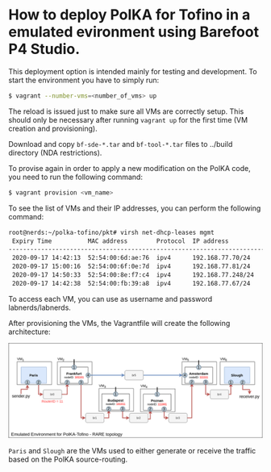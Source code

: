 # How to deploy PolKA for Tofino in a emulated evironment using Barefoot P4 Studio.

This deployment option is intended mainly for testing and development. To start the environment you have to simply run:

```sh
$ vagrant --number-vms=<number_of_vms> up
```

The reload is issued just to make sure all VMs are correctly setup. This should only be necessary after running `vagrant up` for the first time (VM creation and provisioning).

Download and copy `bf-sde-*.tar` and `bf-tool-*.tar` files to ../build directory (NDA restrictions).

To provise again in order to apply a new modification on the PolKA code, you need to run the following command:

```sh
$ vagrant provision <vm_name>
```

To see the list of VMs and their IP addresses, you can perform the following command:

```sh
root@nerds:~/polka-tofino/pkt# virsh net-dhcp-leases mgmt
 Expiry Time          MAC address        Protocol  IP address                Hostname        Client ID or DUID
-------------------------------------------------------------------------------------------------------------------
 2020-09-17 14:42:13  52:54:00:6d:ae:76  ipv4      192.168.77.70/24          amsterdam       01:52:54:00:6d:ae:76
 2020-09-17 15:00:16  52:54:00:6f:0e:7d  ipv4      192.168.77.81/24          frankfurt       01:52:54:00:6f:0e:7d
 2020-09-17 14:50:33  52:54:00:8e:f7:c4  ipv4      192.168.77.248/24         poznan          01:52:54:00:8e:f7:c4
 2020-09-17 14:42:38  52:54:00:fb:39:a8  ipv4      192.168.77.67/24          budapest        01:52:54:00:fb:39:a8
```

To access each VM, you can use as username and password labnerds/labnerds.

After provisioning the VMs, the Vagrantfile will create the following architecture:

![Topology](../../../fig/topology.png)

`Paris` and `Slough` are the VMs used to either generate or receive the traffic based on the PolKA source-routing.
